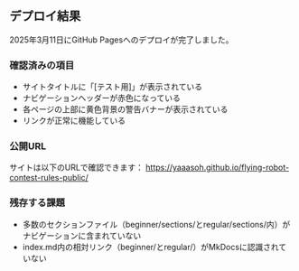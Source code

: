 ## デプロイ結果

2025年3月11日にGitHub Pagesへのデプロイが完了しました。

### 確認済みの項目
- サイトタイトルに「[テスト用]」が表示されている
- ナビゲーションヘッダーが赤色になっている
- 各ページの上部に黄色背景の警告バナーが表示されている
- リンクが正常に機能している

### 公開URL
サイトは以下のURLで確認できます：
https://yaaasoh.github.io/flying-robot-contest-rules-public/

### 残存する課題
- 多数のセクションファイル（beginner/sections/とregular/sections/内）がナビゲーションに含まれていない
- index.md内の相対リンク（beginner/とregular/）がMkDocsに認識されていない
